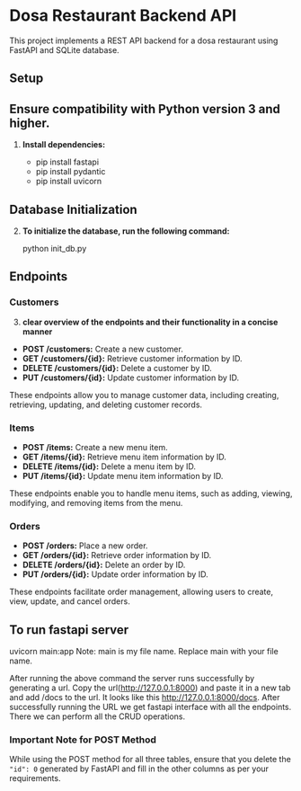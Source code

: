 # Dosa Restaurant Backend API

This project implements a REST API backend for a dosa restaurant using FastAPI and SQLite database.

## Setup
## Ensure compatibility with Python version 3 and higher.
1. **Install dependencies:**

   - pip install fastapi
   - pip install pydantic
   - pip install uvicorn

## Database Initialization

2. **To initialize the database, run the following command:**

   python init_db.py

## Endpoints

### Customers

3. **clear overview of the endpoints and their functionality in a concise manner**
- **POST /customers:** Create a new customer.
- **GET /customers/{id}:** Retrieve customer information by ID.
- **DELETE /customers/{id}:** Delete a customer by ID.
- **PUT /customers/{id}:** Update customer information by ID.

These endpoints allow you to manage customer data, including creating, retrieving, updating, and deleting customer records.

### Items

- **POST /items:** Create a new menu item.
- **GET /items/{id}:** Retrieve menu item information by ID.
- **DELETE /items/{id}:** Delete a menu item by ID.
- **PUT /items/{id}:** Update menu item information by ID.

These endpoints enable you to handle menu items, such as adding, viewing, modifying, and removing items from the menu.

### Orders

- **POST /orders:** Place a new order.
- **GET /orders/{id}:** Retrieve order information by ID.
- **DELETE /orders/{id}:** Delete an order by ID.
- **PUT /orders/{id}:** Update order information by ID.

These endpoints facilitate order management, allowing users to create, view, update, and cancel orders.

## To run fastapi server

   uvicorn main:app 
   Note: main is my file name. Replace main with your file name.

After running the above command the server runs successfully by generating a url. Copy the url(http://127.0.0.1:8000) and paste it in a new tab and add /docs to the url. It looks like this http://127.0.0.1:8000/docs. After successfully running the URL we get fastapi interface with all the endpoints. There we can perform all the CRUD operations.

### Important Note for POST Method

While using the POST method for all three tables, ensure that you delete the `"id": 0` generated by FastAPI and fill in the other columns as per your requirements.


